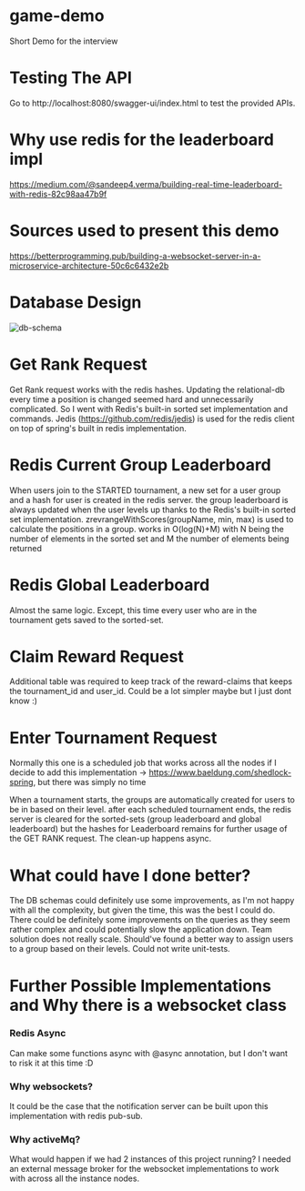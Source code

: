 # game-demo
Short Demo for the interview

# Testing The API
Go to http://localhost:8080/swagger-ui/index.html to test the provided APIs.

# Why use redis for the leaderboard impl
https://medium.com/@sandeep4.verma/building-real-time-leaderboard-with-redis-82c98aa47b9f

# Sources used to present this demo
https://betterprogramming.pub/building-a-websocket-server-in-a-microservice-architecture-50c6c6432e2b

# Database Design
![db-schema](https://user-images.githubusercontent.com/38230713/197417480-07b0e57c-cdfe-4787-9d95-2f68058a79fa.png)

# Get Rank Request
Get Rank request works with the redis hashes. Updating the relational-db every time a position is changed seemed hard
and unnecessarily complicated. So I went with Redis's built-in sorted set implementation and commands. Jedis (https://github.com/redis/jedis)
is used for the redis client on top of spring's built in redis implementation.

# Redis Current Group Leaderboard
When users join to the STARTED tournament, a new set for a user group and a hash for user is created in the redis server.
the group leaderboard is always updated when the user levels up thanks to the Redis's built-in sorted set implementation.
zrevrangeWithScores(groupName, min, max) is used to calculate the positions in a group. works in 
O(log(N)+M)  with N being the number of elements in the sorted set and M the number of elements being returned

# Redis Global Leaderboard
Almost the same logic. Except, this time every user who are in the tournament gets saved to the sorted-set.

# Claim Reward Request
Additional table was required to keep track of the reward-claims that keeps the tournament_id and user_id. Could be a lot simpler maybe but I just dont know :)

# Enter Tournament Request
Normally this one is a scheduled job that works across all the nodes if I decide to add
this implementation -> https://www.baeldung.com/shedlock-spring, but there was simply no time

When a tournament starts, the groups are automatically created for users to be in based on their level.
after each scheduled tournament ends, the redis server is cleared for the sorted-sets (group leaderboard and global leaderboard)
but the hashes for Leaderboard remains for further usage of the GET RANK request. The clean-up happens
async.

# What could have I done better?
The DB schemas could definitely use some improvements, as I'm not happy with all the 
complexity, but given the time, this was the best I could do.
There could be definitely some improvements on the queries as they seem rather complex and could
potentially slow the application down.
Team solution does not really scale. Should've found a better way to assign users to a group based on their levels.
Could not write unit-tests.

# Further Possible Implementations and Why there is a websocket class
### Redis Async
Can make some functions async with @async annotation, but I don't want to risk it at this time :D
### Why websockets?
It could be the case that the notification server can be built upon this implementation with redis pub-sub.

### Why activeMq?
What would happen if we had 2 instances of this project running?
I needed an external message broker for the websocket implementations
to work with across all the instance nodes.



